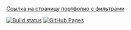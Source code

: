 [Ссылка на страницу портфолио с фильтрами](https://VladimirFilippov555.github.io/ra2-homework-filter)

[![Build status](https://ci.appveyor.com/api/projects/status/969447rlawhgwaan?svg=true)](https://ci.appveyor.com/project/VladimirFilippov555/ra2-homework-filter)
[![GitHub Pages](https://img.shields.io/badge/GitHub%20Pages-GO-green.svg)](https://VladimirFilippov555.github.io/ra2-homework-filter)